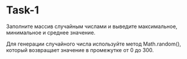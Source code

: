 # Task-1

Заполните массив случайным числами и выведите максимальное,
минимальное и среднее значение.

Для генерации случайного числа используйте метод Math.random(),
который возвращает значение в промежутке от 0 до 300.
